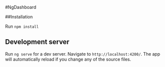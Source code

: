#NgDashboard

##Installation

Run `npm install`

## Development server

Run `ng serve` for a dev server. Navigate to `http://localhost:4200/`. The app will automatically reload if you change any of the source files.

